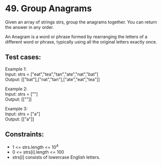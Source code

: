 # 49. Group Anagrams

Given an array of strings strs, group the anagrams together. You can return the answer in any order.

An Anagram is a word or phrase formed by rearranging the letters of a different word or phrase, typically using all the original letters exactly once.

## Test cases:

Example 1: \
Input: strs = ["eat","tea","tan","ate","nat","bat"] \
Output: [["bat"],["nat","tan"],["ate","eat","tea"]]

Example 2: \
Input: strs = [""] \
Output: [[""]]

Example 3: \
Input: strs = ["a"] \
Output: [["a"]]

## Constraints:

- 1 <= strs.length <= 10<sup>4</sup>
- 0 <= strs[i].length <= 100
- strs[i] consists of lowercase English letters.

